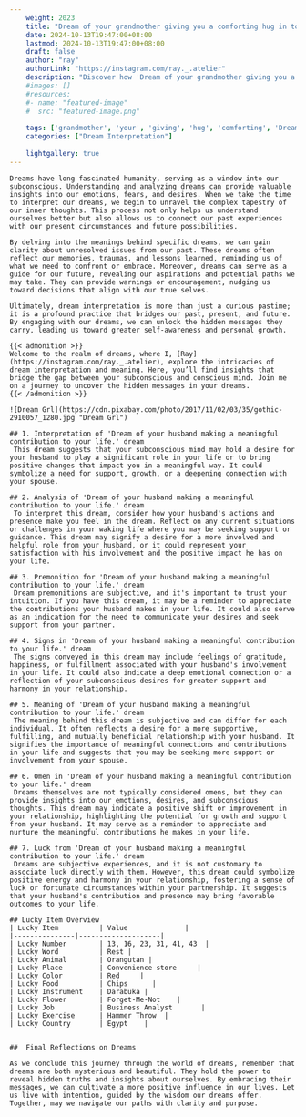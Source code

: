 ```yaml
---
    weight: 2023
    title: "Dream of your grandmother giving you a comforting hug in tough times."  # Assuming 'title' column exists
    date: 2024-10-13T19:47:00+08:00
    lastmod: 2024-10-13T19:47:00+08:00
    draft: false
    author: "ray"
    authorLink: "https://instagram.com/ray._.atelier"
    description: "Discover how 'Dream of your grandmother giving you a comforting hug in tough times.' can interpret your future and uncover its significant meanings in your life."
    #images: []
    #resources:
    #- name: "featured-image"
    #  src: "featured-image.png"
    
    tags: ['grandmother', 'your', 'giving', 'hug', 'comforting', 'Dream', 'a', 'tough', 'in', 'of', 'times.', 'you']
    categories: ["Dream Interpretation"]
    
    lightgallery: true
---
```

    
    Dreams have long fascinated humanity, serving as a window into our subconscious. Understanding and analyzing dreams can provide valuable insights into our emotions, fears, and desires. When we take the time to interpret our dreams, we begin to unravel the complex tapestry of our inner thoughts. This process not only helps us understand ourselves better but also allows us to connect our past experiences with our present circumstances and future possibilities.
    
    By delving into the meanings behind specific dreams, we can gain clarity about unresolved issues from our past. These dreams often reflect our memories, traumas, and lessons learned, reminding us of what we need to confront or embrace. Moreover, dreams can serve as a guide for our future, revealing our aspirations and potential paths we may take. They can provide warnings or encouragement, nudging us toward decisions that align with our true selves.
    
    Ultimately, dream interpretation is more than just a curious pastime; it is a profound practice that bridges our past, present, and future. By engaging with our dreams, we can unlock the hidden messages they carry, leading us toward greater self-awareness and personal growth.
    
    {{< admonition >}}
    Welcome to the realm of dreams, where I, [Ray](https://instagram.com/ray._.atelier), explore the intricacies of dream interpretation and meaning. Here, you’ll find insights that bridge the gap between your subconscious and conscious mind. Join me on a journey to uncover the hidden messages in your dreams.
    {{< /admonition >}}
    
    ![Dream Grl](https://cdn.pixabay.com/photo/2017/11/02/03/35/gothic-2910057_1280.jpg "Dream Grl")
    
    ## 1. Interpretation of 'Dream of your husband making a meaningful contribution to your life.' dream
     This dream suggests that your subconscious mind may hold a desire for your husband to play a significant role in your life or to bring positive changes that impact you in a meaningful way. It could symbolize a need for support, growth, or a deepening connection with your spouse.
    
    ## 2. Analysis of 'Dream of your husband making a meaningful contribution to your life.' dream
     To interpret this dream, consider how your husband's actions and presence make you feel in the dream. Reflect on any current situations or challenges in your waking life where you may be seeking support or guidance. This dream may signify a desire for a more involved and helpful role from your husband, or it could represent your satisfaction with his involvement and the positive impact he has on your life.
    
    ## 3. Premonition for 'Dream of your husband making a meaningful contribution to your life.' dream
     Dream premonitions are subjective, and it's important to trust your intuition. If you have this dream, it may be a reminder to appreciate the contributions your husband makes in your life. It could also serve as an indication for the need to communicate your desires and seek support from your partner.
    
    ## 4. Signs in 'Dream of your husband making a meaningful contribution to your life.' dream
     The signs conveyed in this dream may include feelings of gratitude, happiness, or fulfillment associated with your husband's involvement in your life. It could also indicate a deep emotional connection or a reflection of your subconscious desires for greater support and harmony in your relationship.
    
    ## 5. Meaning of 'Dream of your husband making a meaningful contribution to your life.' dream
     The meaning behind this dream is subjective and can differ for each individual. It often reflects a desire for a more supportive, fulfilling, and mutually beneficial relationship with your husband. It signifies the importance of meaningful connections and contributions in your life and suggests that you may be seeking more support or involvement from your spouse.
    
    ## 6. Omen in 'Dream of your husband making a meaningful contribution to your life.' dream
     Dreams themselves are not typically considered omens, but they can provide insights into our emotions, desires, and subconscious thoughts. This dream may indicate a positive shift or improvement in your relationship, highlighting the potential for growth and support from your husband. It may serve as a reminder to appreciate and nurture the meaningful contributions he makes in your life.
    
    ## 7. Luck from 'Dream of your husband making a meaningful contribution to your life.' dream
     Dreams are subjective experiences, and it is not customary to associate luck directly with them. However, this dream could symbolize positive energy and harmony in your relationship, fostering a sense of luck or fortunate circumstances within your partnership. It suggests that your husband's contribution and presence may bring favorable outcomes to your life.
    
    ## Lucky Item Overview
    | Lucky Item          | Value              |
    |---------------|--------------------|
    | Lucky Number        | 13, 16, 23, 31, 41, 43  |
    | Lucky Word          | Rest |
    | Lucky Animal        | Orangutan |
    | Lucky Place         | Convenience store     |
    | Lucky Color         | Red     |
    | Lucky Food          | Chips      |
    | Lucky Instrument    | Darabuka |
    | Lucky Flower        | Forget-Me-Not    |
    | Lucky Job           | Business Analyst       |
    | Lucky Exercise      | Hammer Throw  |
    | Lucky Country       | Egypt    |
    
    
    ##  Final Reflections on Dreams
    
    As we conclude this journey through the world of dreams, remember that dreams are both mysterious and beautiful. They hold the power to reveal hidden truths and insights about ourselves. By embracing their messages, we can cultivate a more positive influence in our lives. Let us live with intention, guided by the wisdom our dreams offer. Together, may we navigate our paths with clarity and purpose.
    